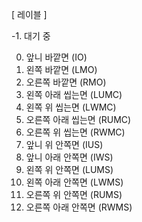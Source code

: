 [ 레이블 ]

-1. 대기 중

0. 앞니 바깥면 (IO)
1. 왼쪽 바깥면 (LMO)
2. 오른쪽 바깥면 (RMO)
3. 왼쪽 아래 씹는면 (LUMC)
4. 왼쪽 위 씹는면 (LWMC)
5. 오른쪽 아래 씹는면 (RUMC)
6. 오른쪽 위 씹는면 (RWMC)
7. 앞니 위 안쪽면 (IUS)
8. 앞니 아래 안쪽면 (IWS)
9. 왼쪽 위 안쪽면 (LUMS)
10. 왼쪽 아래 안쪽면 (LWMS)
11. 오른쪽 위 안쪽면 (RUMS)
12. 오른쪽 아래 안쪽면 (RWMS)
